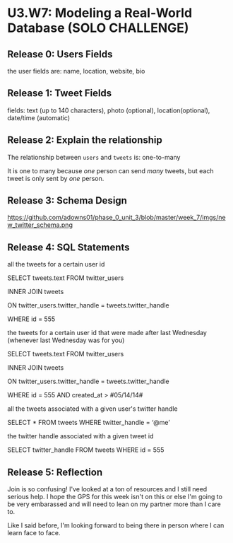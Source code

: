 # U3.W7: Modeling a Real-World Database (SOLO CHALLENGE)

## Release 0: Users Fields
<!-- Identify the fields Twitter collects data for -->
the user fields are: name, location, website, bio

## Release 1: Tweet Fields
<!-- Identify the fields Twitter uses to represent/display a tweet. What are you required or allowed to enter? -->
fields: text (up to 140 characters), photo (optional), location(optional), date/time (automatic) 

## Release 2: Explain the relationship
The relationship between `users` and `tweets` is: one-to-many
<!-- because... -->
It is one to many because *one* person can send *many* tweets, but each tweet is only sent by *one* person.

## Release 3: Schema Design
<!-- Include your image (inline) of your schema -->
https://github.com/adowns01/phase_0_unit_3/blob/master/week_7/imgs/new_twitter_schema.png

## Release 4: SQL Statements
<!-- Include your SQL Statements. How can you make markdown files show blocks of code? -->
all the tweets for a certain user id


SELECT tweets.text FROM twitter_users 


INNER JOIN tweets

ON twitter_users.twitter_handle = tweets.twitter_handle

WHERE id = 555





the tweets for a certain user id that were made after last Wednesday (whenever last Wednesday was for you)


SELECT tweets.text FROM twitter_users 

INNER JOIN tweets

ON twitter_users.twitter_handle = tweets.twitter_handle

WHERE id = 555 AND created_at > #05/14/14# 



all the tweets associated with a given user's twitter handle

SELECT * FROM tweets
WHERE twitter_handle = ‘@me’


the twitter handle associated with a given tweet id

SELECT twitter_handle FROM tweets
WHERE id = 555

## Release 5: Reflection
<!-- Be sure to add your reflection here!!! -->

Join is so confusing! I've looked at a ton of resources and I still need serious help. I hope the GPS for this week isn't on this or else I'm going to be very embarassed and will need to lean on my partner more than I care to. 

Like I said before, I'm looking forward to being there in person where I can learn face to face. 
